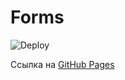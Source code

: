 # Forms

![Deploy](https://github.com/ElizabethKorn/forms/actions/workflows/deploy.yml/badge.svg)

Ссылка на [GitHub Pages](https://elizabethkorn.github.io/forms/)
